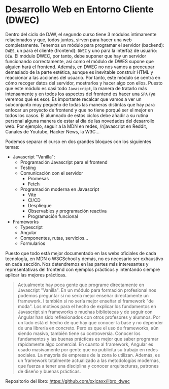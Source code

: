 # Desarrollo Web en Entorno Cliente (DWEC)

Dentro del ciclo de DAW, el segundo curso tiene 3 módulos íntimamente relacionados y que, todos juntos, sirven para hacer una web completamente. Tenemos un módulo para programar el servidor (backend): `DWES`, un para el cliente (frontend): `DWEC` y uno para la interfaz de usuario: `DIW`. El módulo DWEC, por tanto, debe suponer que hay un servidor funcionando correctamente, así como el módulo de DWES supone que alguien hará el frontend. Además, en DWEC no nos vamos a preocupar demasiado de la parte estética, aunque es inevitable construir HTML y reaccionar a las acciones del usuario. Por tanto, este módulo se centra en cómo recoger datos del servidor, mostrarlos y hacer algo con ellos. Puesto que este módulo es casi todo `Javascript`, la manera de tratarlo más intensamente y en todos los aspectos del frontend es hacer una `SPA` (ya veremos qué es eso). Es importante recalcar que vamos a ver un subconjunto muy pequeño de todas las maneras distintas que hay para enfocar un proyecto de frontend y que no tiene porqué ser el mejor en todos los casos. El alumnado de estos ciclos debe añadir a su rutina personal alguna manera de estar al dia de las novedades del desarrollo web. Por ejemplo, seguir a la MDN en redes, /r/javascript en Reddit, Canales de Youtube, Hacker News, la W3C...

Podemos separar el curso en dos grandes bloques con los siguientes temas:

* Javascript "Vanilla":
  * Programación Javascript para el frontend
  * Testing
  * Comunicación con el servidor
    * Promesas
    * Fetch
  * Programación moderna en Javascript
    * Vite
    * CI/CD
    * Despliegue
    * Observables y programación reactiva
    * Programación funcional
* Frameworks
  * Typescript
  * Angular
  * Componentes, rutas, servicios...
  * Formularios

Puesto que todo está mejor documentado en las webs oficiales de cada tecnología, en MDN o W3CSchool y demás, no es necesario ser exhaustivo en cada sección. Nos detendremos en las partes más interesantes y representativas del frontend con ejemplos prácticos y intentando siempre aplicar las mejores prácticas.

> Actualmente hay poca gente que programe directamente en Javascript "Vanilla". En un módulo para formación profesional nos podemos preguntar si no sería mejor enseñar directamente un framework. I también si no sería mejor enseñar el framework "de moda". Los motivos para el hecho de explicar los fundamentos en Javascript sin frameworks o muchas bibliotecas y de seguir con Angular han sido reflexionados con otros profesores y alumnos. Por un lado está el hecho de que hay que conocer la base y no depender de una librería en concreto. Pero es que el uso de frameworks, aún siendo masivo, también tiene su controversia. Conocer los fundamentos y las buenas prácticas es mejor que saber programar rápidamente algo comercial. En cuanto al framework, Angular es usado masivamente por gente que no publicita su trabajo en redes sociales. La mayoría de empresas de la zona lo utilizan. Además, es un framework totalmente actualizado a las metodologías modernas, que fuerza a tener una disciplina y conocer arquitecturas, patrones de diseño y buenas prácticas.

Repositorio del libro: https://github.com/xxjcaxx/libro_dwec